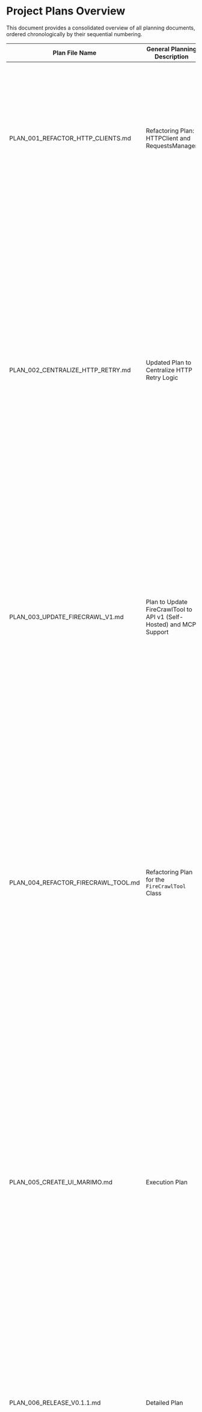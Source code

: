 # Project Plans Overview

This document provides a consolidated overview of all planning documents, ordered chronologically by their sequential numbering.

| Plan File Name | General Planning Description | Implementations Completed |
|---|---|---|
| PLAN_001_REFACTOR_HTTP_CLIENTS.md | Refactoring Plan: HTTPClient and RequestsManager | - Dependency Analysis: Identify all files and functions that import and use the HTTPClient and RequestsManager classes. - Refactor HTTPClient (fbpyutils_ai/tools/http.py): Remove JSON parsing logic and return the raw httpx.Response object directly. - Refactor RequestsManager (fbpyutils_ai/tools/http.py): Remove JSON parsing logic and return the raw requests.Response object directly. - Update Client Code: Modify the code to receive raw response objects and add logic for parsing and status handling. - Update Unit Tests (tests/tools/http/): Modify mocks and stubs to simulate returning raw response objects and adjust assertions. - Update Documentation: Locate and update existing documentation to reflect the changes in the interface. |
| PLAN_002_CENTRALIZE_HTTP_RETRY.md | Updated Plan to Centralize HTTP Retry Logic | - Phase 1: Analysis and Identification in Clients: Search for direct uses of the @retry decorator from tenacity or other retry libraries, identify loops with try-except blocks simulating retry behavior, check HTTP adapter configurations with max_retries outside central classes, analyze any other manual retry logic implementations. - Phase 2: Verification and Standardization of Central Classes (HTTPClient and RequestsManager): Analyze the HTTPClient and RequestsManager classes in fbpyutils_ai/tools/http.py, confirm the current use of tenacity and HTTPAdapter is appropriate, evaluate whether retry parameters are configurable and meet general requirements. - Phase 3: Refactoring Proposal for Clients: Detail how local retry logic will be removed, ensure that existing calls to HTTPClient or RequestsManager methods by clients do not change signatures, ensure that all retry responsibilities are delegated to the central classes. - Phase 4: Impact Analysis and Unit Test Adjustments: Identify all existing unit tests for the modified client files and for the HTTPClient and RequestsManager classes, analyze how removing retry logic from clients and centralizing/standardizing in the HTTP classes may affect these tests, propose adjustments to the tests. - Phase 5: Implementation and Refactoring: Implement proposed improvements from Phase 2 for the HTTPClient and RequestsManager classes, refactor client files identified in Phase 1 to remove local retry logic, ensure that clients use the central classes for all HTTP requests, implement adjustments to unit tests, run unit tests. |
| PLAN_003_UPDATE_FIRECRAWL_V1.md | Plan to Update FireCrawlTool to API v1 (Self-Hosted) and MCP Support | - Initial Requirements: Update the FireCrawlTool class to use v1 of the firecrawl.dev API service made available locally via SELF HOSTING, implement the services scrape, scrape, extract, map, search and auxiliary methods using the v1 API documentation and HTTPClient, flatten the methods, ensure that only arguments supported by the self-hosted mode are used, implement new methods (scrape_formatted, scrape_multiple) in the FireCrawlTool class that replicate the formatting and parallel processing functionality from fbpyutils_ai/servers/mcp_scrape_server.py, ensure responses always return JSON, follow recommendations from VIBE.md, update/create unit tests, update documentation. - Detailed Steps: Refine __init__, implement/verify auxiliary methods, flatten main methods, implement MCP support - scrape_formatted, implement MCP support - scrape_multiple, update final documentation. |
| PLAN_004_REFACTOR_FIRECRAWL_TOOL.md | Refactoring Plan for the `FireCrawlTool` Class | - Code Modification (fbpyutils_ai/tools/scrape.py): Edit fbpyutils_ai/tools/scrape.py, remove complete definitions of the methods scrape, get_crawl_status, cancel_crawl, get_crawl_errors, get_batch_scrape_status, get_batch_scrape_errors, batch_scrape, get_extract_status, extract, map from the FireCrawlTool class, remove complete definitions of utility functions (private methods) _format_metadata_md, _format_links_md, _format_scrape_result_md, scrape_formatted, scrape_multiple, remove the scrape_and_store function, remove unused imports, keep __init__, scrape, and search methods intact. - Documentation Update: Edit DOC.md, review the section for the FireCrawlTool class, remove documentation and usage examples for the removed methods, maintain and refine documentation for the __init__, scrape and search methods, edit README.md, review and remove any direct mentions or usage examples of removed methods, retain general mentions of "scrape" and "search" capabilities if appropriate, keep the specs/ folder and all its files intact. - Unit Test Update: Identify and remove test files, remove test_batch_scrape.py, test_cancel_crawl.py, test_crawl.py, test_extract.py, test_get_batch_scrape_errors.py, test_get_batch_scrape_status.py, test_get_crawl_errors.py, test_get_crawl_status.py, test_get_extract_status.py, test_map.py from tests/tools/scrape/, review existing test files, review tests/tools/scrape/test_scrape.py, tests/tools/scrape/test_search.py, tests/tools/test_tools.py and tests/servers/mcp_scrape_server.py. - Final Verification and Code Coverage: Run all remaining unit tests, review coverage report. |
| PLAN_005_CREATE_UI_MARIMO.md | Execution Plan | - Create app.firecrawl_tool.py Module: Create fbpyutils_ai/ui/marimo/app.firecrawl_tool.py file, copy the basic structure from app.search_tool.py, import the FireCrawlTool class, consider using fbpyutils_ai/ui/marimo/components.py, define Marimo cells to initialize FireCrawlTool, create UI elements for scrape method parameters, create UI elements for search method parameters, implement logic to call scrape method, implement logic to call search method, display results, organize scrape and search sections inside a mo.accordion. - Integration in General Interface (Future): Create app.main.py file to import and display app.llm_tool.py, app.search_tool.py, and app.firecrawl_tool.py modules in a single interface, the general interface will use mo.ui.sidebar component. - Completion of Existing Modules (Upon Request): To be done as requested for app.llm_tool.py and app.search_tool.py. - Project Documentation Update: Update README.md, TODO.md, TOOLS.md, and TREE.md files to include the new FireCrawlTool and its functionality, add information about the Marimo UI structure. - Memory Bank Update: Update memory bank files to reflect project changes. - Repository Commit: Make meaningful commits after completing each major step. |
| PLAN_006_RELEASE_V0.1.1.md | Detailed Plan | - Create Content for the Home Section in Marimo UI: Define Home content, modify fbpyutils_ai/ui/marimo/app.py. - Update Documentation (README.md, TODO.md, TOOLS.md, TREE.md): Update README.md, update TODO.md, update TOOLS.md, update TREE.md. - Update Memory Bank: Review and update memory_bank/activeContext.md and memory_bank/progress.md. - Implement "Generate Text" and "Generate Embeddings" Subsections in Marimo UI: Modify fbpyutils_ai/ui/marimo/app.py, for "Generate Text" create a function get_llm_generate_text_section(), for "Generate Embeddings" create a function get_llm_generate_embeddings_section(), ensure llm_base_model and llm_embed_model are used properly. - Re-update Documentation: Review README.md, TODO.md, TOOLS.md, TREE.md. - Re-update Memory Bank: Review and update memory_bank/activeContext.md and memory_bank/progress.md. |
